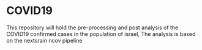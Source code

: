 # COVID19
This repository will hold the pre-processing and post analysis of the COVID19 confirmed cases in the population of israel,
The analysis is based on the nextsrain ncov pipeline 
